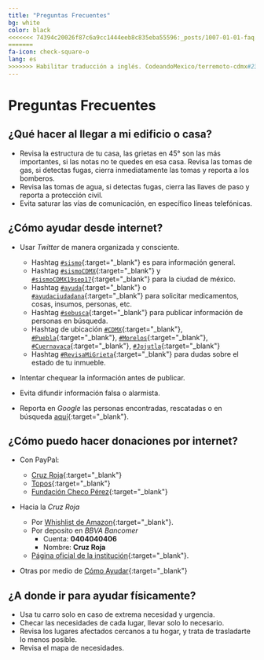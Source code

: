 ```yaml
---
title: "Preguntas Frecuentes"
bg: white
color: black
<<<<<<< 74394c20026f87c6a9cc1444eeb8c835eba55596:_posts/1007-01-01-faq.md
=======
fa-icon: check-square-o
lang: es
>>>>>>> Habilitar traducción a inglés. CodeandoMexico/terremoto-cdmx#23:_posts/1007-01-01-faq-es.md
---
```


# Preguntas Frecuentes

## ¿Qué hacer al llegar a mi edificio o casa?

* Revisa la estructura de tu casa, las grietas en 45° son las más importantes, si las notas no te quedes en esa casa.
Revisa las tomas de gas, si detectas fugas, cierra inmediatamente las tomas y reporta a los bomberos.
* Revisa las tomas de agua, si detectas fugas, cierra las llaves de paso y reporta a protección civil.
* Evita saturar las vías de comunicación, en específico líneas telefónicas.

## ¿Cómo ayudar desde internet?

* Usar *Twitter* de manera organizada y consciente.
  * Hashtag [```#sismo```](https://twitter.com/search?f=tweets&vertical=news&q=%23sismo&src=typd){:target="_blank"} es para información general.
  * Hashtag [```#sismoCDMX```](https://twitter.com/search?f=tweets&vertical=news&q=%23sismoCDMX&src=typd){:target="_blank"} y [```#sismoCDMX19sep17```](https://twitter.com/search?f=tweets&vertical=default&q=%23SismoCDMX19sep17&src=tyah){:target="_blank"} para la ciudad de méxico.
  * Hashtag [```#ayuda```](https://twitter.com/search?f=tweets&vertical=news&q=%23ayuda&src=typd){:target="_blank"} o [```#ayudaciudadana```](https://twitter.com/search?f=tweets&vertical=news&q=%23ayudaciudadana&src=typd){:target="_blank"} para solicitar medicamentos, cosas, insumos, personas, etc.
  * Hashtag [```#sebusca```](https://twitter.com/search?f=tweets&vertical=news&q=%23sebusca&src=typd){:target="_blank"} para publicar información de personas en búsqueda.
  * Hashtag de ubicación [```#CDMX```](https://twitter.com/search?f=tweets&vertical=news&q=%23CDMX&src=typd){:target="_blank"}, [```#Puebla```](https://twitter.com/search?f=tweets&vertical=news&q=%23Puebla&src=typd){:target="_blank"}, [```#Morelos```](https://twitter.com/search?f=tweets&vertical=news&q=%23Morelos&src=typd){:target="_blank"}, [```#Cuernavaca```](https://twitter.com/search?f=tweets&vertical=news&q=%23Cuernavaca&src=typd){:target="_blank"}, [```#Jojutla```](https://twitter.com/search?f=tweets&vertical=news&q=%23Jojutla&src=typd){:target="_blank"}
  * Hashtag [```#RevisaMiGrieta```](https://twitter.com/hashtag/revisamigrieta?f=tweets&vertical=default&src=hash){:target="_blank"} para dudas sobre el estado de tu inmueble.

* Intentar chequear la información antes de publicar.
* Evita difundir información falsa o alarmista.
* Reporta en *Google* las personas encontradas, rescatadas o en búsqueda [aquí](https://google.org/personfinder/2017-puebla-mexico-earthquake){:target="_blank"}.

## ¿Cómo puedo hacer donaciones por internet?

* Con PayPal:
  - [Cruz Roja](https://bit.ly/cruzroja-pp){:target="_blank"}
  - [Topos](https://bit.ly/topos-pp){:target="_blank"}
  - [Fundación Checo Pérez](https://bit.ly/checo-pp){:target="_blank"}

* Hacia la *Cruz Roja*
  * Por [Whishlist de Amazon](https://www.amazon.com.mx/b?ie=UTF8&node=17290014011&pf_rd_p=f0aeab75-03f7-49aa-8b87-a4c78e1f0f04&pf_rd_r=KXBQ43PEH4BHKGESGQPZ){:target="_blank"}.
  * Por deposito en *BBVA Bancomer*
    * Cuenta: **0404040406**
    * Nombre: **Cruz Roja**
  * [Página oficial de la institución](https://www.cruzrojamexicana.org.mx/){:target="_blank"}.
* Otras por medio de [Cómo Ayudar](http://comoayudar.mx/){:target="_blank"}

## ¿A donde ir para ayudar físicamente?

* Usa tu carro solo en caso de extrema necesidad y urgencia.
* Checar las necesidades de cada lugar, llevar solo lo necesario.
* Revisa los lugares afectados cercanos a tu hogar, y trata de trasladarte lo menos posible.
* Revisa el mapa de necesidades.
